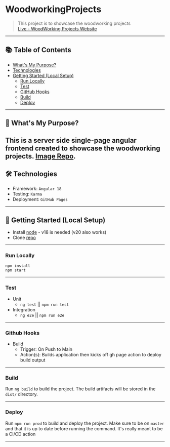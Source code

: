# WoodworkingProjects

> This project is to showcase the woodworking projects <br/>
> [Live - WoodWorking Projects Website](https://woodworking-projects.ryan-brock.com/)
    
---

## 📚 Table of Contents

- [What's My Purpose?](#-whats-my-purpose)
- [Technologies](#-technologies)
- [Getting Started (Local Setup)](#-getting-started-local-setup)
  - [Run Locally](#run-locally)
  - [Test](#test)
  - [GitHub Hooks](#github-hooks)
  - [Build](#build)
  - [Deploy](#deploy)

---

## 🧠 What's My Purpose?

This is a server side single-page angular frontend created to showcase the woodworking projects. [Image Repo](https://github.com/rbrock44/woodworking-projects-images/).
---

## 🛠 Technologies

- Framework: `Angular 18`
- Testing: `Karma`
- Deployment: `GitHub Pages`

---

## 🚀 Getting Started (Local Setup)

* Install [node](https://nodejs.org/en) - v18 is needed (v20 also works)
* Clone [repo](https://github.com/rbrock44/woodworking-projects)

---

### Run Locally

```
npm install
npm start
```

---

### Test

- Unit
    - `ng test` || `npm run test`
- Integration
    - `ng e2e` || `npm run e2e`

---

### Github Hooks

- Build
    - Trigger: On Push to Main
    - Action(s): Builds application then kicks off gh page action to deploy build output

---

### Build

Run `ng build` to build the project. The build artifacts will be stored in the `dist/` directory.

---

### Deploy

Run `npm run prod` to build and deploy the project. Make sure to be on `master` and that it is up to date before running the command. It's really meant to be a CI/CD action

---
